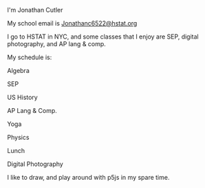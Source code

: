 I'm Jonathan Cutler 

My school email is Jonathanc6522@hstat.org

I go to HSTAT in NYC, and some classes that I enjoy are SEP, digital photography, and AP lang & comp.

My schedule is:

Algebra

SEP

US History

AP Lang & Comp.

Yoga

Physics

Lunch

Digital Photography

I like to draw, and play around with p5js in my spare time.
